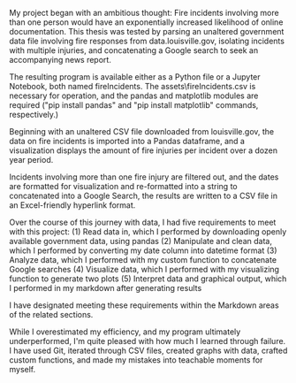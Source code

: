 My project began with an ambitious thought: Fire incidents involving more than one person would
have an exponentially increased likelihood of online documentation. This thesis was tested by
parsing an unaltered government data file involving fire responses from data.louisville.gov, 
isolating incidents with multiple injuries, and concatenating a Google search to seek an
accompanying news report.

The resulting program is available either as a Python file or a Jupyter Notebook, both named
fireIncidents. The assets\fireIncidents.csv is necessary for operation, and the pandas and 
matplotlib modules are required ("pip install pandas" and "pip install matplotlib" commands,
respectively.)  

Beginning with an unaltered CSV file downloaded from louisville.gov, the data on fire incidents is
imported into a Pandas dataframe, and a visualization displays the amount of fire injuries per
incident over a dozen year period.

Incidents involving more than one fire injury are filtered out, and the dates are formatted for
visualization and re-formatted into a string to concatenated into a Google Search, the results are
written to a CSV file in an Excel-friendly hyperlink format.

Over the course of this journey with data, I had five requirements to meet with this project:
(1) Read data in, which I performed by downloading openly available government data, using pandas
(2) Manipulate and clean data, which I performed by converting my date column into datetime format
(3) Analyze data, which I performed with my custom function to concatenate Google searches
(4) Visualize data, which I performed with my visualizing function to generate two plots
(5) Interpret data and graphical output, which I performed in my markdown after generating results

I have designated meeting these requirements within the Markdown areas of the related sections.

While I overestimated my efficiency, and my program ultimately underperformed, I'm quite pleased
with how much I learned through failure. I have used Git, iterated through CSV files, created
graphs with data, crafted custom functions, and made my mistakes into teachable moments for myself.